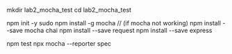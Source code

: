 mkdir lab2_mocha_test
cd lab2_mocha_test

npm init -y
sudo npm install -g mocha    // (if mocha not working)
npm install --save mocha chai
npm install --save request
npm install --save express

npm test
npx mocha --reporter spec
